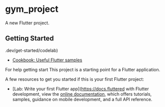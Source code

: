 # gym_project

A new Flutter project.

## Getting Started
.dev/get-started/codelab)
- [Cookbook: Useful Flutter samples](https://docs.flutter.dev/cookbook)

For help getting start
This project is a starting point for a Flutter application.

A few resources to get you started if this is your first Flutter project:

- [Lab: Write your first Flutter app](https://docs.fluttered with Flutter development, view the
[online documentation](https://docs.flutter.dev/), which offers tutorials,
samples, guidance on mobile development, and a full API reference.
